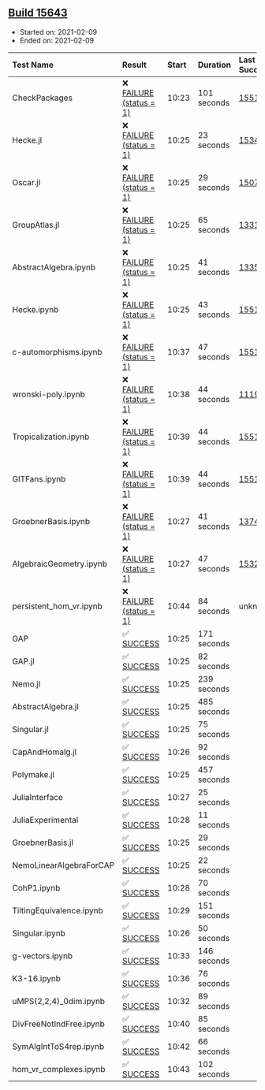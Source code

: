 ## [Build 15643](https://oscarci.mathematik.uni-kl.de/job/oscar/15643/)

* Started on: 2021-02-09
* Ended on: 2021-02-09

| Test Name    | Result | Start | Duration | Last Success | First Failure |
|:-------------|:-------|:------|:---------|:-------------|:--------------|
| CheckPackages | ❌ [FAILURE (status = 1)](https://oscarci.mathematik.uni-kl.de/job/oscar/15643/artifact/logs/build-15643/CheckPackages.log) | 10:23 | 101 seconds | [15514](https://oscarci.mathematik.uni-kl.de/job/oscar/15514/) | [15515](https://oscarci.mathematik.uni-kl.de/job/oscar/15515/) |
| Hecke.jl | ❌ [FAILURE (status = 1)](https://oscarci.mathematik.uni-kl.de/job/oscar/15643/artifact/logs/build-15643/Hecke.jl.log) | 10:25 | 23 seconds | [15344](https://oscarci.mathematik.uni-kl.de/job/oscar/15344/) | [15348](https://oscarci.mathematik.uni-kl.de/job/oscar/15348/) |
| Oscar.jl | ❌ [FAILURE (status = 1)](https://oscarci.mathematik.uni-kl.de/job/oscar/15643/artifact/logs/build-15643/Oscar.jl.log) | 10:25 | 29 seconds | [15079](https://oscarci.mathematik.uni-kl.de/job/oscar/15079/) | [15080](https://oscarci.mathematik.uni-kl.de/job/oscar/15080/) |
| GroupAtlas.jl | ❌ [FAILURE (status = 1)](https://oscarci.mathematik.uni-kl.de/job/oscar/15643/artifact/logs/build-15643/GroupAtlas.jl.log) | 10:25 | 65 seconds | [13311](https://oscarci.mathematik.uni-kl.de/job/oscar/13311/) | [13312](https://oscarci.mathematik.uni-kl.de/job/oscar/13312/) |
| AbstractAlgebra.ipynb | ❌ [FAILURE (status = 1)](https://oscarci.mathematik.uni-kl.de/job/oscar/15643/artifact/logs/build-15643/AbstractAlgebra.ipynb.log) | 10:25 | 41 seconds | [13355](https://oscarci.mathematik.uni-kl.de/job/oscar/13355/) | [13356](https://oscarci.mathematik.uni-kl.de/job/oscar/13356/) |
| Hecke.ipynb | ❌ [FAILURE (status = 1)](https://oscarci.mathematik.uni-kl.de/job/oscar/15643/artifact/logs/build-15643/Hecke.ipynb.log) | 10:25 | 43 seconds | [15514](https://oscarci.mathematik.uni-kl.de/job/oscar/15514/) | [15515](https://oscarci.mathematik.uni-kl.de/job/oscar/15515/) |
| c-automorphisms.ipynb | ❌ [FAILURE (status = 1)](https://oscarci.mathematik.uni-kl.de/job/oscar/15643/artifact/logs/build-15643/c-automorphisms.ipynb.log) | 10:37 | 47 seconds | [15514](https://oscarci.mathematik.uni-kl.de/job/oscar/15514/) | [15515](https://oscarci.mathematik.uni-kl.de/job/oscar/15515/) |
| wronski-poly.ipynb | ❌ [FAILURE (status = 1)](https://oscarci.mathematik.uni-kl.de/job/oscar/15643/artifact/logs/build-15643/wronski-poly.ipynb.log) | 10:38 | 44 seconds | [11192](https://oscarci.mathematik.uni-kl.de/job/oscar/11192/) | [11193](https://oscarci.mathematik.uni-kl.de/job/oscar/11193/) |
| Tropicalization.ipynb | ❌ [FAILURE (status = 1)](https://oscarci.mathematik.uni-kl.de/job/oscar/15643/artifact/logs/build-15643/Tropicalization.ipynb.log) | 10:39 | 44 seconds | [15514](https://oscarci.mathematik.uni-kl.de/job/oscar/15514/) | [15515](https://oscarci.mathematik.uni-kl.de/job/oscar/15515/) |
| GITFans.ipynb | ❌ [FAILURE (status = 1)](https://oscarci.mathematik.uni-kl.de/job/oscar/15643/artifact/logs/build-15643/GITFans.ipynb.log) | 10:39 | 44 seconds | [15514](https://oscarci.mathematik.uni-kl.de/job/oscar/15514/) | [15515](https://oscarci.mathematik.uni-kl.de/job/oscar/15515/) |
| GroebnerBasis.ipynb | ❌ [FAILURE (status = 1)](https://oscarci.mathematik.uni-kl.de/job/oscar/15643/artifact/logs/build-15643/GroebnerBasis.ipynb.log) | 10:27 | 41 seconds | [13748](https://oscarci.mathematik.uni-kl.de/job/oscar/13748/) | [13749](https://oscarci.mathematik.uni-kl.de/job/oscar/13749/) |
| AlgebraicGeometry.ipynb | ❌ [FAILURE (status = 1)](https://oscarci.mathematik.uni-kl.de/job/oscar/15643/artifact/logs/build-15643/AlgebraicGeometry.ipynb.log) | 10:27 | 47 seconds | [15322](https://oscarci.mathematik.uni-kl.de/job/oscar/15322/) | [15323](https://oscarci.mathematik.uni-kl.de/job/oscar/15323/) |
| persistent_hom_vr.ipynb | ❌ [FAILURE (status = 1)](https://oscarci.mathematik.uni-kl.de/job/oscar/15643/artifact/logs/build-15643/persistent_hom_vr.ipynb.log) | 10:44 | 84 seconds | unknown | unknown |
| GAP | ✅ [SUCCESS](https://oscarci.mathematik.uni-kl.de/job/oscar/15643/artifact/logs/build-15643/GAP.log) | 10:25 | 171 seconds |  |  |
| GAP.jl | ✅ [SUCCESS](https://oscarci.mathematik.uni-kl.de/job/oscar/15643/artifact/logs/build-15643/GAP.jl.log) | 10:25 | 82 seconds |  |  |
| Nemo.jl | ✅ [SUCCESS](https://oscarci.mathematik.uni-kl.de/job/oscar/15643/artifact/logs/build-15643/Nemo.jl.log) | 10:25 | 239 seconds |  |  |
| AbstractAlgebra.jl | ✅ [SUCCESS](https://oscarci.mathematik.uni-kl.de/job/oscar/15643/artifact/logs/build-15643/AbstractAlgebra.jl.log) | 10:25 | 485 seconds |  |  |
| Singular.jl | ✅ [SUCCESS](https://oscarci.mathematik.uni-kl.de/job/oscar/15643/artifact/logs/build-15643/Singular.jl.log) | 10:25 | 75 seconds |  |  |
| CapAndHomalg.jl | ✅ [SUCCESS](https://oscarci.mathematik.uni-kl.de/job/oscar/15643/artifact/logs/build-15643/CapAndHomalg.jl.log) | 10:26 | 92 seconds |  |  |
| Polymake.jl | ✅ [SUCCESS](https://oscarci.mathematik.uni-kl.de/job/oscar/15643/artifact/logs/build-15643/Polymake.jl.log) | 10:25 | 457 seconds |  |  |
| JuliaInterface | ✅ [SUCCESS](https://oscarci.mathematik.uni-kl.de/job/oscar/15643/artifact/logs/build-15643/JuliaInterface.log) | 10:27 | 25 seconds |  |  |
| JuliaExperimental | ✅ [SUCCESS](https://oscarci.mathematik.uni-kl.de/job/oscar/15643/artifact/logs/build-15643/JuliaExperimental.log) | 10:28 | 11 seconds |  |  |
| GroebnerBasis.jl | ✅ [SUCCESS](https://oscarci.mathematik.uni-kl.de/job/oscar/15643/artifact/logs/build-15643/GroebnerBasis.jl.log) | 10:25 | 29 seconds |  |  |
| NemoLinearAlgebraForCAP | ✅ [SUCCESS](https://oscarci.mathematik.uni-kl.de/job/oscar/15643/artifact/logs/build-15643/NemoLinearAlgebraForCAP.log) | 10:25 | 22 seconds |  |  |
| CohP1.ipynb | ✅ [SUCCESS](https://oscarci.mathematik.uni-kl.de/job/oscar/15643/artifact/logs/build-15643/CohP1.ipynb.log) | 10:28 | 70 seconds |  |  |
| TiltingEquivalence.ipynb | ✅ [SUCCESS](https://oscarci.mathematik.uni-kl.de/job/oscar/15643/artifact/logs/build-15643/TiltingEquivalence.ipynb.log) | 10:29 | 151 seconds |  |  |
| Singular.ipynb | ✅ [SUCCESS](https://oscarci.mathematik.uni-kl.de/job/oscar/15643/artifact/logs/build-15643/Singular.ipynb.log) | 10:26 | 50 seconds |  |  |
| g-vectors.ipynb | ✅ [SUCCESS](https://oscarci.mathematik.uni-kl.de/job/oscar/15643/artifact/logs/build-15643/g-vectors.ipynb.log) | 10:33 | 146 seconds |  |  |
| K3-16.ipynb | ✅ [SUCCESS](https://oscarci.mathematik.uni-kl.de/job/oscar/15643/artifact/logs/build-15643/K3-16.ipynb.log) | 10:36 | 76 seconds |  |  |
| uMPS(2,2,4)_0dim.ipynb | ✅ [SUCCESS](https://oscarci.mathematik.uni-kl.de/job/oscar/15643/artifact/logs/build-15643/uMPS-2-2-4-_0dim.ipynb.log) | 10:32 | 89 seconds |  |  |
| DivFreeNotIndFree.ipynb | ✅ [SUCCESS](https://oscarci.mathematik.uni-kl.de/job/oscar/15643/artifact/logs/build-15643/DivFreeNotIndFree.ipynb.log) | 10:40 | 85 seconds |  |  |
| SymAlgIntToS4rep.ipynb | ✅ [SUCCESS](https://oscarci.mathematik.uni-kl.de/job/oscar/15643/artifact/logs/build-15643/SymAlgIntToS4rep.ipynb.log) | 10:42 | 66 seconds |  |  |
| hom_vr_complexes.ipynb | ✅ [SUCCESS](https://oscarci.mathematik.uni-kl.de/job/oscar/15643/artifact/logs/build-15643/hom_vr_complexes.ipynb.log) | 10:43 | 102 seconds |  |  |
